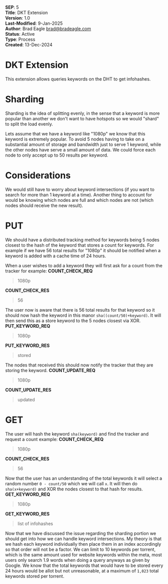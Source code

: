 **SEP**: 5  
**Title**: DKT Extension  
**Version**: 1.0  
**Last-Modified**: 9-Jan-2025  
**Author**: Brad Eagle <brad@bradeagle.com>  
**Status**: Active  
**Type**: Process  
**Created**: 13-Dec-2024

# DKT Extension

This extension allows queries keywords on the DHT to get infohashes.

# Sharding
Sharding is the idea of splitting evenly, in the sense that a keyword is more popular than another we don't want to have hotspots so we would "shard" to split the load evenly.

Lets assume that we have a keyword like "1080p" we know that this keyword is extremely popular. To avoid 5 nodes having to take on a substantial amount of storage and bandwidth just to serve 1 keyword, while the other nodes have serve a small amount of data. We could force each node to only accept up to 50 results per keyword.

Considerations
=====
We would still have to worry about keyword intersections (if you want to search for more than 1 keyword at a time). Another thing to account for would be knowing which nodes are full and which nodes are not (which nodes should receive the new result).

PUT
=====
We should have a distributed tracking method for keywords being 5 nodes closest to the hash of the keyword that stores a count for keywords. For example if we have 56 total results for "1080p" it should be notified when a keyword is added with a cache time of 24 hours.

When a user wishes to add a keyword they will first ask for a count from the tracker for example:
**COUNT_CHECK_REQ**
> 1080p

**COUNT_CHECK_RES**
> 56

The user now is aware that there is 56 total results for that keyword so it should now hash the keyword in this manor
`sha((count/50)+keyword)`. It will then send this as a store keyword to the 5 nodes closest via XOR.
**PUT_KEYWORD_REQ**
> 1080p

**PUT_KEYWORD_RES**
> stored

The nodes that received this should now notify the tracker that they are storing the keyword.
**COUNT_UPDATE_REQ**
> 1080p

**COUNT_UPDATE_RES**
> updated

GET
=====
The user will hash the keyword `sha(keyword)` and find the tracker and request a count example:
**COUNT_CHECK_REQ**
> 1080p

**COUNT_CHECK_RES**
> 56

Now that the user has an understanding of the total keywords it will select a random number `0 - count/50` which we will call `x`. It will then do `sha(x+keyword)` and XOR the nodes closest to that hash for results.
**GET_KEYWORD_REQ**
> 1080p

**GET_KEYWORD_RES**
> list of infohashes

Now that we have discussed the issue regarding the sharding portion we should get into how we can handle keyword intersections. My theory is that we hash each keyword individually then place them in an index accordingly so that order will not be a factor. We can limit to 10 keywords per torrent, which is the same amount used for website keywords within the meta, most users only search 1.9 words when doing a query anyways as given by Google. We know that the total keywords that would have to be stored every 24 hours would be allot but not unreasonable, at a maximum of `1,023` total keywords stored per torrent.

